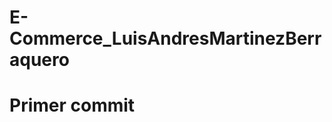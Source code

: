 # E-Commerce_LuisAndresMartinezBerraquero
# Primer commit

<!-- 
1 LOGIN => POST
http://localhost:3977/api/v1/usuario/login
{
    "Movil": "123456789",
    "Clave": "12345"
}

2 INSERTAR USUARIO => POST
http://localhost:3977/api/v1/usuario
{
    "Nombres": "PRS01",
    "Movil":"987654321",
    "Clave":"12345",
    "Email":"PRS01@GMAIL.COM",
    "Perfil":"6027b80f2e553fccaeb5560f",
    "UsuCrea":"6027f66a57ce93d65b089614"
}

3 Listar Perfiles => GET
http://localhost:3977/api/v1/perfil
Headers:
Authorization: token......

4 UPDATE USUARIO => PUT
http://localhost:3977/api/v1/usuario
Headers:
Authorization: token......
{
    "Nombres": "PRS03",
    "Movil":"987654323",
    "Clave":"11111",
    "Email":"PRS03@GMAIL.COM",
    "Perfil":"6027b80f2e553fccaeb5560f",
    "UsuActualiza":"6027f66a57ce93d65b089614"
}

5 INS Usuario => POST
http://localhost:3977/api/v1/producto
Headers:
Authorization: token......
{
    "Titulo": "Teclado",
    "Descripcion": "Teclado Marca Logitech",
    "Precio": 55,
    "Categoria":  "61ca84ae8278676464bf627c",
    "Vendido": 1,
    "UsuCrea":"6027f66a57ce93d65b089614"
}
6 DEL Producto => DEL
http://localhost:3977/api/v1/producto/61ca8d3c6be0a40585ca8228/6027f66a57ce93d65b089614
Headers:
Authorization: token......

7 UPD Producto => PUT
Headers:
Authorization: token......
{
    "Titulo": "Teclado PRSS02",
    "Descripcion": "Teclado Marca Logitech PRS02",
    "Precio": 85,
    "Categoria":  "61ca84ae8278676464bf627c",
    "Vendido": 2,
    "UsuActualiza":"6027f66a57ce93d65b089614"
}


8 List Productos => GET
http://localhost:3977/api/v1/producto
Headers:
Authorization: token......

9 Listo Productos Filtrados x +Vendidos | Precio | Titulo | Descripcion
http://localhost:3977/api/v1/producto/true/ / / 
http://localhost:3977/api/v1/producto/true/85/ / 
http://localhost:3977/api/v1/producto/true/ /tecla/ 
http://localhost:3977/api/v1/producto/true/ / /logi
http://localhost:3977/api/v1/producto/true/85/Teclado/Teclado
Headers:
Authorization: token......


11 List Productos by Categoria => GET
http://localhost:3977/api/v1/producto/61ca84ae8278676464bf627c
Headers:
Authorization: token......

12 List Categorias => GET
http://localhost:3977/api/v1/categoria
Headers:
Authorization: token......

TOKEN: eyJ0eXAiOiJKV1QiLCJhbGciOiJIUzI1NiJ9.eyJpZCI6IjYxYzliOGE5MTE3ZDRhMDA4OTFjYmQyYSIsIm5vbWJyZXMiOiJQUlMwMSIsIm1vdmlsIjoiOTg3NjU0MzIxIiwiZW1haWwiOiJwcnMwMUBnbWFpbC5jb20iLCJpYXQiOjE2NDA2MDk5NjEsImV4cCI6MTY0MDY5NjM2MX0.pex8v74AP7Fm0QhGpD21QXvPJxe82C5k4M0ZWgaTDyw
-->